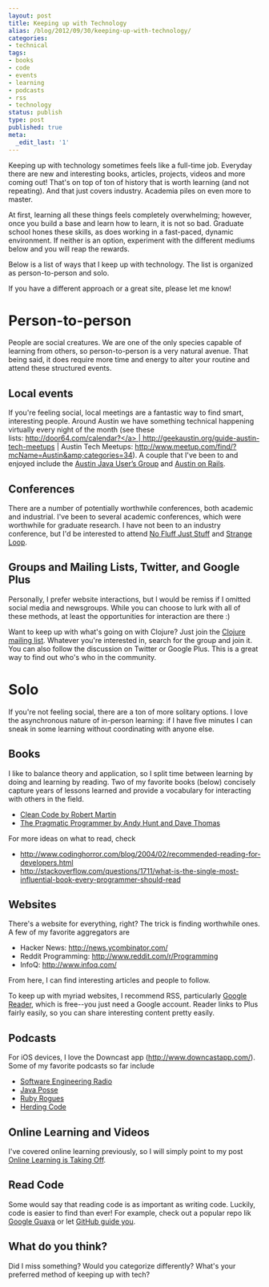 ```yaml
---
layout: post
title: Keeping up with Technology
alias: /blog/2012/09/30/keeping-up-with-technology/
categories:
- technical
tags:
- books
- code
- events
- learning
- podcasts
- rss
- technology
status: publish
type: post
published: true
meta:
  _edit_last: '1'
---
```

Keeping up with technology sometimes feels like a full-time job. Everyday there are new and interesting books, articles, projects, videos and more coming out! That's on top of ton of history that is worth learning (and not repeating). And that just covers industry. Academia piles on even more to master.

At first, learning all these things feels completely overwhelming; however, once you build a base and learn how to learn, it is not so bad. Graduate school hones these skills, as does working in a fast-paced, dynamic environment. If neither is an option, experiment with the different mediums below and you will reap the rewards.

Below is a list of ways that I keep up with technology. The list is organized as person-to-person and solo.

If you have a different approach or a great site, please let me know!

# Person-to-person
People are social creatures. We are one of the only species capable of learning from others, so person-to-person is a very natural avenue. That being said, it does require more time and energy to alter your routine and attend these structured events.

## Local events

If you're feeling social, local meetings are a fantastic way to find smart, interesting people. Around Austin we have something technical happening virtually every night of the month (see these lists: <a href="http://door64.com/calendar?" target="_blank">http://door64.com/calendar?</a> | <a href="http://geekaustin.org/guide-austin-tech-meetups" target="_blank">http://geekaustin.org/guide-austin-tech-meetups</a> | Austin Tech Meetups: <a href="http://www.meetup.com/find/?mcName=Austin&amp;categories=34" target="_blank">http://www.meetup.com/find/?mcName=Austin&amp;categories=34</a>). A couple that I've been to and enjoyed include the <a title="Austin Java User's Group" href="http://www.austinjug.org/" target="_blank">Austin Java User’s Group</a> and <a title="Austin on Rails" href="http://austinonrails.org/" target="_blank">Austin on Rails</a>.

## Conferences

There are a number of potentially worthwhile conferences, both academic and industrial. I've been to several academic conferences, which were worthwhile for graduate research. I have not been to an industry conference, but I'd be interested to attend <a title="No Fluff Just Stuff Conference" href="http://www.nofluffjuststuff.com/home/main" target="_blank">No Fluff Just Stuff</a> and <a title="The Strange Loop Conference" href="https://thestrangeloop.com/" target="_blank">Strange Loop</a>.

## Groups and Mailing Lists, Twitter, and Google Plus

Personally, I prefer website interactions, but I would be remiss if I omitted social media and newsgroups. While you can choose to lurk with all of these methods, at least the opportunities for interaction are there :)

Want to keep up with what's going on with Clojure? Just join the <a title="Clojure on Google Groups" href="https://groups.google.com/forum/?fromgroups#!forum/clojure">Clojure mailing list</a>. Whatever you're interested in, search for the group and join it. You can also follow the discussion on Twitter or Google Plus. This is a great way to find out who's who in the community.

# Solo
If you're not feeling social, there are a ton of more solitary options. I love the asynchronous nature of in-person learning: if I have five minutes I can sneak in some learning without coordinating with anyone else.

## Books
I like to balance theory and application, so I split time between learning by doing and learning by reading. Two of my favorite books (below) concisely capture years of lessons learned and provide a vocabulary for interacting with others in the field.

 * <a title="Amazon: Clean Code" href="http://www.amazon.com/dp/0132350882">Clean Code by Robert Martin</a>
 * <a title="Amazon: The Pragmatic Programmer" href="http://www.amazon.com/dp/020161622X">The Pragmatic Programmer by Andy Hunt and Dave Thomas</a>

For more ideas on what to read, check

 * <a href="http://www.codinghorror.com/blog/2004/02/recommended-reading-for-developers.html" target="_blank">http://www.codinghorror.com/blog/2004/02/recommended-reading-for-developers.html</a>
 * <a href="http://stackoverflow.com/questions/1711/what-is-the-single-most-influential-book-every-programmer-should-read" target="_blank">http://stackoverflow.com/questions/1711/what-is-the-single-most-influential-book-every-programmer-should-read</a>

## Websites
There's a website for everything, right? The trick is finding worthwhile ones. A few of my favorite aggregators are

 * Hacker News: <a href="http://news.ycombinator.com/" target="_blank">http://news.ycombinator.com/</a>
 * Reddit Programming: <a href="http://www.reddit.com/r/Programming" target="_blank">http://www.reddit.com/r/Programming</a>
 * InfoQ: <a href="http://www.infoq.com/" target="_blank">http://www.infoq.com/</a>

From here, I can find interesting articles and people to follow.

To keep up with myriad websites, I recommend RSS, particularly <a title="Google Reader" href="http://www.google.com/reader/" target="_blank">Google Reader</a>, which is free--you just need a Google account. Reader links to Plus fairly easily, so you can share interesting content pretty easily.

## Podcasts
For iOS devices, I love the Downcast app (<a href="http://www.downcastapp.com/" target="_blank">http://www.downcastapp.com/</a>). Some of my favorite podcasts so far include

 * <a title="Software Engineering Radio podcast" href="http://www.se-radio.net/" target="_blank">Software Engineering Radio</a>
 * <a title="Java Posse" href="http://javaposse.com/" target="_blank">Java Posse</a>
 * <a title="Ruby Rogues" href="http://rubyrogues.com/" target="_blank">Ruby Rogues</a>
 * <a title="Herding Code" href="http://herdingcode.com/" target="_blank">Herding Code</a>

## Online Learning and Videos
I've covered online learning previously, so I will simply point to my post <a title="Online Learning is Taking Off" href="http://sethholloway.com/blog/2012/07/22/online-learning-is-taking-off/" target="_blank">Online Learning is Taking Off</a>.

## Read Code
Some would say that reading code is as important as writing code. Luckily, code is easier to find than ever! For example, check out a popular repo lik <a title="browse Google Guava source" href="http://code.google.com/p/guava-libraries/source/browse/" target="_blank">Google Guava</a> or let <a title="GitHub Explore" href="https://github.com/explore" target="_blank">GitHub guide you</a>.

## What do you think?
Did I miss something? Would you categorize differently? What's your preferred method of keeping up with tech?
